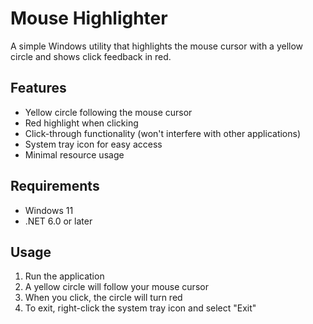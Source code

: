 # Mouse Highlighter

A simple Windows utility that highlights the mouse cursor with a yellow circle and shows click feedback in red.

## Features
- Yellow circle following the mouse cursor
- Red highlight when clicking
- Click-through functionality (won't interfere with other applications)
- System tray icon for easy access
- Minimal resource usage

## Requirements
- Windows 11
- .NET 6.0 or later

## Usage
1. Run the application
2. A yellow circle will follow your mouse cursor
3. When you click, the circle will turn red
4. To exit, right-click the system tray icon and select "Exit"
